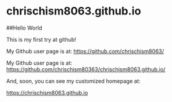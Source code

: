 # chrischism8063.github.io

##Hello World

This is my first try at github!

My Github user page is at:  https://github.com/chrischism8063/

My Github user page is at:  https://github.com/chrischism80363/chrischism8063.github.io/

And, soon, you can see my customized homepage at: 

https://chrischism8063.github.io
